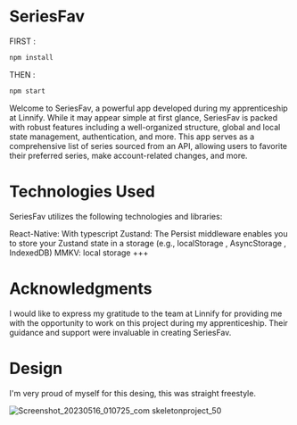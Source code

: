 # SeriesFav

FIRST :
```bash
npm install
```

THEN :

```bash
npm start
```

Welcome to SeriesFav, a powerful app developed during my apprenticeship at Linnify. While it may appear simple at first glance, SeriesFav is packed with robust features including a well-organized structure, global and local state management, authentication, and more. This app serves as a comprehensive list of series sourced from an API, allowing users to favorite their preferred series, make account-related changes, and more.

# Technologies Used
SeriesFav utilizes the following technologies and libraries:

React-Native: With typescript
Zustand: The Persist middleware enables you to store your Zustand state in a storage (e.g., localStorage , AsyncStorage , IndexedDB)
MMKV: local storage
+++

# Acknowledgments
I would like to express my gratitude to the team at Linnify for providing me with the opportunity to work on this project during my apprenticeship. Their guidance and support were invaluable in creating SeriesFav.

# Design
I'm very proud of myself for this desing, this was straight freestyle.

![Screenshot_20230516_010725_com skeletonproject_50](https://github.com/filipcsibi/seriesfav/assets/117035025/b24470fa-25de-4456-810e-c8c572a91691)
